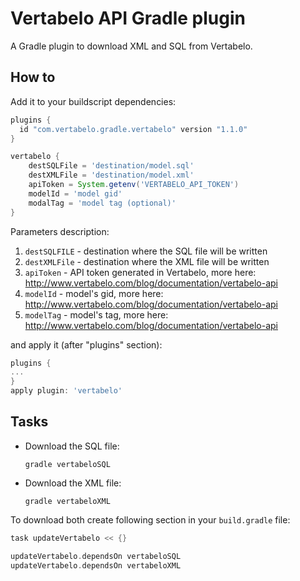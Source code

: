Vertabelo API Gradle plugin
========================================================================

A Gradle plugin to download XML and SQL from Vertabelo.

How to
------------------------------------------------------------------------

Add it to your buildscript dependencies:

```groovy
plugins {
  id "com.vertabelo.gradle.vertabelo" version "1.1.0"
}

vertabelo {
    destSQLFile = 'destination/model.sql'
    destXMLFile = 'destination/model.xml'
    apiToken = System.getenv('VERTABELO_API_TOKEN')
    modelId = 'model gid'
    modalTag = 'model tag (optional)'
}
```

Parameters description:

1. `destSQLFILE` - destination where the SQL file will be written
2. `destXMLFile` - destination where the XML file will be written
3. `apiToken` - API token generated in Vertabelo, more here: http://www.vertabelo.com/blog/documentation/vertabelo-api
4. `modelId` - model's gid, more here: http://www.vertabelo.com/blog/documentation/vertabelo-api
5. `modelTag` - model's tag, more here: http://www.vertabelo.com/blog/documentation/vertabelo-api

and apply it (after "plugins" section):

```groovy
plugins {
...
}
apply plugin: 'vertabelo'
```

Tasks
------------------------------------------------------------------------

* Download the SQL file:
    ```
    gradle vertabeloSQL
    ```
* Download the XML file:
    ```
    gradle vertabeloXML
    ```
  
To download both create following section in your `build.gradle` file:
```groovy
task updateVertabelo << {}

updateVertabelo.dependsOn vertabeloSQL
updateVertabelo.dependsOn vertabeloXML
```
